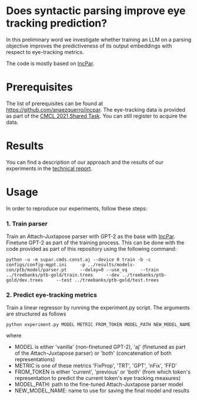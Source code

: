 # Does syntactic parsing improve eye tracking prediction?

In this preliminary word we investigate whether training an LLM on a parsing objective improves the predictiveness of its output embeddings with respect to eye-tracking metrics.

The code is mostly based on [IncPar](https://github.com/anaezquerro/incpar).

# Prerequisites

The list of prerequisites can be found at https://github.com/anaezquerro/incpar. The eye-tracking data is provided as part of the [CMCL 2021 Shared Task](https://competitions.codalab.org/competitions/28176). You can still register to acquire the data.

# Results

You can find a description of our approach and the results of our experiments in the [technical report](Technical_Report.pdf).

# Usage

In order to reproduce our experiments, follow these steps:

### 1. Train parser
Train an Attach-Juxtapose parser with GPT-2 as the base with [IncPar](https://github.com/anaezquerro/incpar). Finetune GPT-2 as part of the training process. This can be done with the code provided as part of this repository using the following command:

```
python -u -m supar.cmds.const.aj --device 0 train -b -c configs/config-mgpt.ini     -p ../results/models-con/ptb/model/parser.pt     --delay=0 --use_vq     --train ../treebanks/ptb-gold/train.trees     --dev ../treebanks/ptb-gold/dev.trees     --test ../treebanks/ptb-gold/test.trees
```

### 2. Predict eye-tracking metrics
Train a linear regressor by running the experiment.py script. The arguments are structured as follows

```
python experiment.py MODEL METRIC FROM_TOKEN MODEL_PATH NEW_MODEL_NAME
```

where 
- MODEL is either 'vanilla' (non-finetuned GPT-2), 'aj' (finetuned as part of the Attach-Juxtapose parser) or 'both' (concatenation of both representations)
- METRIC is one of these metrics 'FixProp', 'TRT', 'GPT', 'nFix', 'FFD'
- FROM_TOKEN is either 'current', 'previous' or 'both' (from which token's representation to predict the current token's eye tracking measures)
- MODEL_PATH: path to the fine-tuned Attach-Juxtapose parser model
- NEW_MODEL_NAME: name to use for saving the final model and results
